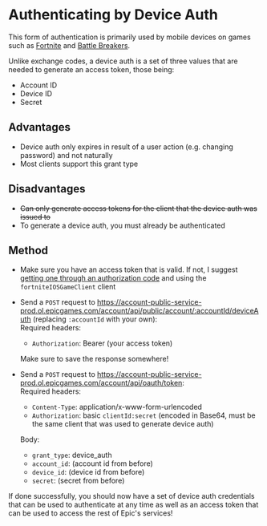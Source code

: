 # Authenticating by Device Auth
This form of authentication is primarily used by mobile devices on games such as [Fortnite](https://fortnite.com) and [Battle Breakers](https://www.epicgames.com/battlebreakers/en-US/home).  

Unlike exchange codes, a device auth is a set of three values that are needed to generate an access token, those being:
- Account ID
- Device ID
- Secret

## Advantages
- Device auth only expires in result of a user action (e.g. changing password) and not naturally
- Most clients support this grant type

## Disadvantages
- ~~Can only generate access tokens for the client that the device auth was issued to~~
- To generate a device auth, you must already be authenticated

## Method
- Make sure you have an access token that is valid. If not, I suggest [getting one through an authorization code](https://github.com/MixV2/EpicResearch/blob/master/docs/auth/grant_types/authorization_code.md) and using the `fortniteIOSGameClient` client

- Send a `POST` request to https://account-public-service-prod.ol.epicgames.com/account/api/public/account/:accountId/deviceAuth (replacing `:accountId` with your own):  
  Required headers:
  - `Authorization`: Bearer (your access token)

  Make sure to save the response somewhere!

- Send a `POST` request to https://account-public-service-prod.ol.epicgames.com/account/api/oauth/token:    
  Required headers:
  - `Content-Type`: application/x-www-form-urlencoded
  - `Authorization`: basic `clientId:secret` (encoded in Base64, must be the same client that was used to generate device auth)    
  
  Body:
  - `grant_type`: device_auth
  - `account_id`: (account id from before)
  - `device_id`: (device id from before)
  - `secret`: (secret from before)
  
If done successfully, you should now have a set of device auth credentials that can be used to authenticate at any time as well as an access token that can be used to access the rest of Epic's services!
